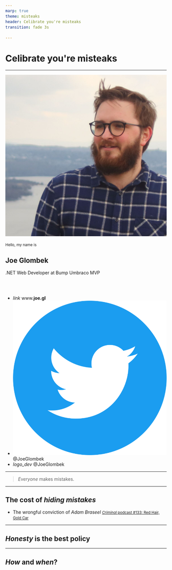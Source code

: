 ```yaml
---
marp: true
theme: misteaks
header: Celibrate you're misteaks
transition: fade 3s
 
---
```


<!--
_header: ''
_class: lead
_footer: 'Joe Glombek'
--->

# Celibrate you're misteaks

---

<!--
_header: ''
--->

![bg right Joe](images/me.jpg)

<small>Hello, my name is</small>
## Joe Glombek
.NET Web Developer at Bump
Umbraco MVP

<br />
<br />

- <i>link</i> www.**joe.gl**
- <i>![Twitter](images/Twitter%20social%20icons%20-%20circle%20-%20blue.svg)</i> @JoeGlombek
- <i>logo_dev</i> @JoeGlombek

---

> *Everyone* makes mistakes.

<!--- We've heard it time and again. But there's always that nagging voice inside our heads telling us to hide it away somewhere. -->
---
<!-- ![bg right 50%](images/RedHair_Art-1024x1024.png) -->

## The cost of *hiding mistakes*

* The wrongful conviction of *Adam Braseel*
    <small>[*Criminal* podcast #133: Red Hair, Gold Car](https://thisiscriminal.com/episode-133-red-hair-gold-car/)</small>
---

## *Honesty* is the best policy

---

## *How* and *when*?

<!--
We've heard it time and again. But there's always that nagging voice inside our heads telling us to hide it away somewhere. But why be ashamed?! Besides, this can lead to more mistakes in the future. We'll take a look at some of my mistakes and even look at some extreme cases where mistakes can cost lives.

As well as looking at how hiding mistakes can be damaging to our confidence as well as to our work, we'll discuss how and when to talk about our mistakes along with success stories and how highlighting past mistakes can help save time, effort, and - most importantly - shame as individuals, teams, and as a community.

Takeaways:

- An understanding of how hiding mistakes can be damaging
- How being open about past mistakes can help going forwards
- Ideas for how and when to talk about mistakes

-->